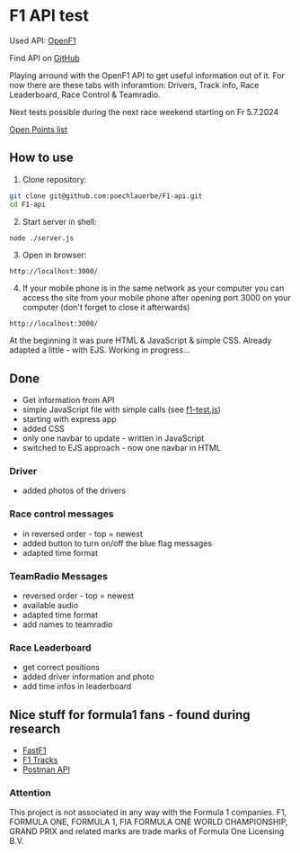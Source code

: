 # F1 API test

Used API: [OpenF1](https://openf1.org/)

Find API on [GitHub](https://github.com/br-g/openf1)

Playing arround with the OpenF1 API to get useful information out of it.
For now there are these tabs with inforamtion: Drivers, Track info, Race Leaderboard, Race Control & Teamradio.

Next tests possible during the next race weekend starting on Fr 5.7.2024

[Open Points list](OpenPoints.md)

## How to use
1. Clone repository:
```bash
git clone git@github.com:poechlauerbe/F1-api.git
cd F1-api
```
2. Start server in shell:
```bash
node ./server.js
```
3. Open in browser:
```Browser
http://localhost:3000/
```
4. If your mobile phone is in the same network as your computer you can access the site from your mobile phone after opening port 3000 on your computer (don't forget to close it afterwards)
```Browser
http://localhost:3000/
```

At the beginning it was pure HTML & JavaScript & simple CSS.
Already adapted a little - with EJS.
Working in progress...

## Done
- Get information from API
- simple JavaScript file with simple calls (see [f1-test.js](./z_old/f1-test.js))
- starting with express app
- added CSS
- only one navbar to update - written in JavaScript
- switched to EJS approach - now one navbar in HTML

### Driver
- added photos of the drivers

### Race control messages
- in reversed order - top = newest
- added button to turn on/off the blue flag messages
- adapted time format

### TeamRadio Messages
- reversed order - top = newest
- available audio
- adapted time format
- add names to teamradio

### Race Leaderboard
- get correct positions
- added driver information and photo
- add time infos in leaderboard

## Nice stuff for formula1 fans - found during research
- [FastF1](https://github.com/theOehrly/Fast-F1)
- [F1 Tracks](https://github.com/bacinger/f1-circuits/tree/master)
- [Postman API](https://documenter.getpostman.com/view/11586746/SztEa7bL#intro)

### Attention
This project is not associated in any way with the Formula 1 companies. F1, FORMULA ONE, FORMULA 1, FIA FORMULA ONE WORLD CHAMPIONSHIP, GRAND PRIX and related marks are trade marks of Formula One Licensing B.V.
